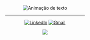 <div align="center">
<img alt="Animação de texto" src="https://readme-typing-svg.demolab.com/?lines=Olá,%20meu%20nome%20é%20Vinícius!%20✌🏾;Dev%20Frontend%20💻;Bem%20Vindo!%20😉&font=Noto%20Sans&center=true&width=600&height=45&color=FFFFFF&vCenter=true&pause=1000&size=30">
  <hr width="50%">
  
[![LinkedIn](https://img.shields.io/badge/LinkedIn-0D1117?style=for-the-badge&logo=linkedin&logoColor=0077B5)](https://www.linkedin.com/in/apenasovini/)
[![Gmail](https://img.shields.io/badge/Gmail-0D1117?style=for-the-badge&logo=gmail&logoColor=D14836)](mailto:viniciusicmsc@gmail.com)
</div>

<p align="center">
  <a href="https://skillicons.dev">
    <img src="https://skillicons.dev/icons?i=react,nextjs,vuejs,sass,tailwindcss,js,typescript,django,nodejs,postgres,git" />
  </a>
</p

<img src="https://github-readme-stats.vercel.app/api/top-langs/?username=ApenasoVini&theme=dark&hide_border=false&include_all_commits=true&count_private=false&layout=compact">
